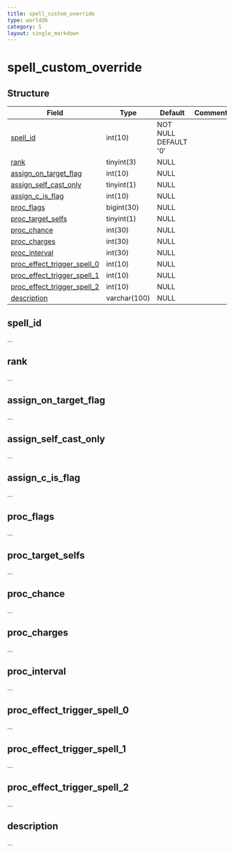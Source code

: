 ```yaml
---
title: spell_custom_override
type: worlddb
category: S
layout: single_markdown
---
```


# spell_custom_override

## Structure

Field                                                                             | Type         | Default                   | Comment
--------------------------------------------------------------------------------- | ------------ | ------------------------- | -------
[spell_id](#spell_id)                                                             | int(10)      | NOT NULL DEFAULT '0'      |
[rank](#rank)                                                                     | tinyint(3)   | NULL                      |
[assign_on_target_flag](#assign_on_target_flag)                                   | int(10)      | NULL                      |
[assign_self_cast_only](#assign_self_cast_only)                                   | tinyint(1)   | NULL                      |
[assign_c_is_flag](#assign_c_is_flag)                                             | int(10)      | NULL                      |
[proc_flags](#proc_flags)                                                         | bigint(30)   | NULL                      |
[proc_target_selfs](#proc_target_selfs)                                           | tinyint(1)   | NULL                      |
[proc_chance](#proc_chance)                                                       | int(30)      | NULL                      |
[proc_charges](#proc_charges)                                                     | int(30)      | NULL                      |
[proc_interval](#proc_interval)                                                   | int(30)      | NULL                      |
[proc_effect_trigger_spell_0](#proc_effect_trigger_spell_0)                       | int(10)      | NULL                      |
[proc_effect_trigger_spell_1](#proc_effect_trigger_spell_1)                       | int(10)      | NULL                      |
[proc_effect_trigger_spell_2](#proc_effect_trigger_spell_2)                       | int(10)      | NULL                      |
[description](description)                                                        | varchar(100) | NULL                      |

## spell_id

...

## rank

...

## assign_on_target_flag

...

## assign_self_cast_only

...

## assign_c_is_flag

...

## proc_flags

...

## proc_target_selfs

...

## proc_chance

...

## proc_charges

...

## proc_interval

...

## proc_effect_trigger_spell_0

...

## proc_effect_trigger_spell_1

...

## proc_effect_trigger_spell_2

...

## description

...
